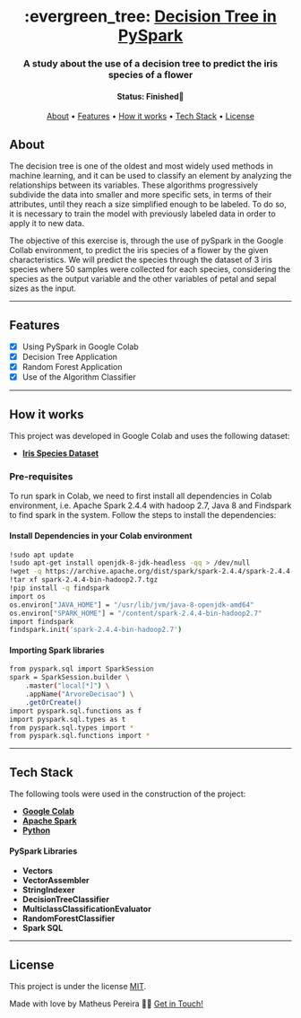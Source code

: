 
<h1 align="center">
   :evergreen_tree: <a href="#"> Decision Tree in PySpark </a>
</h1>

<h3 align="center">
    A study about the use of a decision tree to predict the iris species of a flower
</h3>

<h4 align="center"> 
	 Status: Finished🚀
</h4>

<p align="center">
 <a href="#about">About</a> •
 <a href="#features">Features</a> •
 <a href="#how-it-works">How it works</a> • 
 <a href="#tech-stack">Tech Stack</a> • 
 <a href="#user-content-license">License</a>
</p>


## About

The decision tree is one of the oldest and most widely used methods in machine learning, and it can be used to classify an element by analyzing the relationships between its variables. These algorithms progressively subdivide the data into smaller and more specific sets, in terms of their attributes, until they reach a size simplified enough to be labeled. To do so, it is necessary to train the model with previously labeled data in order to apply it to new data.

The objective of this exercise is, through the use of pySpark in the Google Collab environment, to predict the iris species of a flower by the given characteristics. We will predict the species through the dataset of 3 iris species where 50 samples were collected for each species, considering the species as the output variable and the other variables of petal and sepal sizes as the input.

---

## Features

- [x] Using PySpark in Google Colab
- [x] Decision Tree Application
- [x] Random Forest Application
- [x] Use of the Algorithm Classifier
---

## How it works

This project was developed in Google Colab and uses the following dataset:

-   **[Iris Species Dataset](https://www.kaggle.com/uciml/iris)**


### Pre-requisites

To run spark in Colab, we need to first install all dependencies in Colab environment, i.e. Apache Spark 2.4.4 with hadoop 2.7, Java 8 and Findspark to find spark in the system. Follow the steps to install the dependencies:

#### Install Dependencies in your Colab environment

```bash
!sudo apt update
!sudo apt-get install openjdk-8-jdk-headless -qq > /dev/null
!wget -q https://archive.apache.org/dist/spark/spark-2.4.4/spark-2.4.4-bin-hadoop2.7.tgz
!tar xf spark-2.4.4-bin-hadoop2.7.tgz
!pip install -q findspark
import os
os.environ["JAVA_HOME"] = "/usr/lib/jvm/java-8-openjdk-amd64"
os.environ["SPARK_HOME"] = "/content/spark-2.4.4-bin-hadoop2.7"
import findspark
findspark.init('spark-2.4.4-bin-hadoop2.7')
```


#### Importing Spark libraries

```bash
from pyspark.sql import SparkSession 
spark = SparkSession.builder \
    .master("local[*]") \
    .appName("ArvoreDecisao") \
    .getOrCreate()
import pyspark.sql.functions as f
import pyspark.sql.types as t
from pyspark.sql.types import *
from pyspark.sql.functions import *
```

---

## Tech Stack

The following tools were used in the construction of the project:

-   **[Google Colab](https://colab.research.google.com/notebooks/welcome.ipynb?hl=pt_BR)**
-   **[Apache Spark](https://spark.apache.org/)**
-   **[Python](https://www.python.org/)**

#### **PySpark Libraries** 

-   **Vectors**
-   **VectorAssembler**
-   **StringIndexer**
-   **DecisionTreeClassifier**
-   **MulticlassClassificationEvaluator**
-   **RandomForestClassifier**
-   **Spark SQL**


---

## License

This project is under the license [MIT](./LICENSE).

Made with love by Matheus Pereira 👋🏽 [Get in Touch!](www.linkedin.com/in/matheus-de-medeiros-pereira-52b245140)
